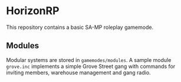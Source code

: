 # HorizonRP

This repository contains a basic SA-MP roleplay gamemode.

## Modules

Modular systems are stored in `gamemodes/modules`. A sample module `grove.inc` implements a simple Grove Street gang with commands for inviting members, warehouse management and gang radio.
